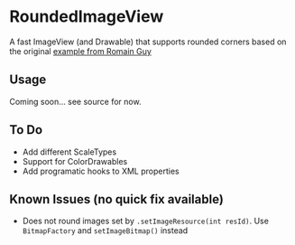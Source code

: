 RoundedImageView
================

A fast ImageView (and Drawable) that supports rounded corners based on the original [example from Romain Guy](http://www.curious-creature.org/2012/12/11/android-recipe-1-image-with-rounded-corners/)

Usage
-----
Coming soon... see source for now.


To Do
-----

* Add different ScaleTypes
* Support for ColorDrawables
* Add programatic hooks to XML properties

Known Issues (no  quick fix available)
--------------------------------------

* Does not round images set by ```.setImageResource(int resId)```. Use ```BitmapFactory``` and ```setImageBitmap()``` instead
